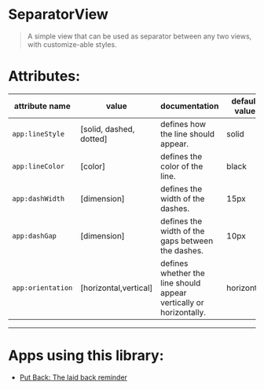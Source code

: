 
# SeparatorView

>A simple view that can be used as separator between any two views, with customize-able styles.

# Attributes:
| attribute name    | value                   | documentation                                                      | default value |
|-------------------|-------------------------|--------------------------------------------------------------------|---------------|
| `app:lineStyle`   | [solid, dashed, dotted] | defines how the line should appear.                                | solid         |
| `app:lineColor`   | [color]                 | defines the color of the line.                                     | black         |
| `app:dashWidth`   | [dimension]             | defines the width of the dashes.                                   | 15px          |
| `app:dashGap`     | [dimension]             | defines the width of the gaps between the dashes.                  | 10px          |
| `app:orientation` | [horizontal,vertical]   | defines whether the line should appear vertically or horizontally. | horizontal    |
---
# Apps using this library:

 - [Put Back: The laid back reminder](https://play.google.com/store/apps/details?id=mhashim6.android.putback)
